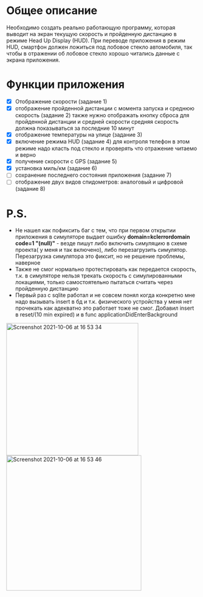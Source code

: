 # Общее описание
 
Необходимо создать реально работающую программу, которая выводит на экран текущую скорость и пройденную дистанцию в режиме Head Up Display (HUD).
При переводе приложения в режим HUD, смартфон должен ложиться под лобовое стекло автомобиля, так чтобы в отражении об лобовое стекло хорошо читались данные с экрана приложения.

# Функции приложения

- [x] Отображение скорости (задание 1)
- [x] отображение пройденной дистанции с момента запуска и среднюю скорость (задание 2) также нужно отображать кнопку сброса для пройденной дистанции и средней скорости средняя скорость должна показываться за последние 10 минут
- [x] отображение температуры на улице (задание 3)
- [x] включение режима HUD (задание 4) для контроля телефон в этом режиме надо класть под стекло и проверять что отражение читаемо и верно
- [x] получение скорости с GPS (задание 5)
- [x] установка миль/км (задание 6)
- [ ] сохранение последнего состояния приложения (задание 7) 
- [ ] отображение двух видов спидометров: аналоговый и цифровой (задание 8)

# P.S.
* Не нашел как пофиксить баг с тем, что при первом открытии приложения в симуляторе выдает ошибку **domain=kclerrordomain code=1 "(null)"** - везде пишут либо включить симуляцию в схеме проекта( у меня и так включено), либо перезагрузить симулятор. Перезагрузка симулятора это фиксит, но не решение проблемы, наверное
* Также не смог нормально протестировать как передается скорость, т.к. в симуляторе нельзя трекать скорость с симулированными локациями, только самостоятельно пытаться считать через пройденную дистанцию
* Первый раз с sqlite работал и не совсем понял когда конкретно мне надо вызывать insert в бд и т.к. физического устройства у меня нет прочекать как адекватно это работает тоже не смог. Добавил insert в reset/(10 min expired) и в func applicationDidEnterBackground

<img width="347" alt="Screenshot 2021-10-06 at 16 53 34" src="https://user-images.githubusercontent.com/43619507/136206208-3559d04c-c06b-4b64-971e-77ff7173f9a1.png">
<img width="355" alt="Screenshot 2021-10-06 at 16 53 46" src="https://user-images.githubusercontent.com/43619507/136206181-d8e4ca74-0a19-422e-8a22-1f0c1dfb3ddd.png">

